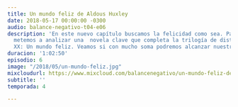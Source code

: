 ```yaml
---
title: Un mundo feliz de Aldous Huxley
date: 2018-05-17 00:00:00 -0300
audio: balance-negativo-t04-e06
description: 'En este nuevo capítulo buscamos la felicidad como sea. Para eso, nos
  metemos a analizar una  novela clave que completa la trilogía de distopías del siglo
  XX: Un mundo feliz. Veamos si con mucho soma podremos alcanzar nuestro objetivo. '
duracion: '1:02:50'
episodio: 6
image: "/2018/05/un-mundo-feliz.jpg"
mixcloudurl: https://www.mixcloud.com/balancenegativo/un-mundo-feliz-de-aldous-huxley/
subtitle: ''
temporada: 4

---
```

